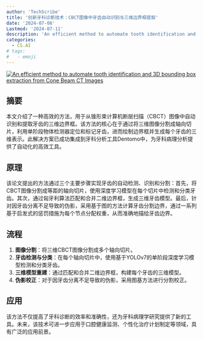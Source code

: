 ```yaml
---
author: 'TechScribe'
title: '创新牙科诊断技术：CBCT图像中牙齿自动识别与三维边界框提取'
date: '2024-07-08'
Lastmod: '2024-07-11'
description: 'An efficient method to automate tooth identification and 3D bounding box extraction from Cone Beam CT Images'
categories:
  - CS.AI
# tags:
#   - emoji
---
```


[![An efficient method to automate tooth identification and 3D bounding box extraction from Cone Beam CT Images](https://arxiv-research-1301205113.cos.ap-guangzhou.myqcloud.com/images/2407.05892v2.pdf_0.jpg)](https://arxiv.org/abs/2407.05892v2)

## 摘要

本文介绍了一种高效的方法，用于从锥形束计算机断层扫描（CBCT）图像中自动识别和提取牙齿的三维边界框。该方法的核心在于通过将三维图像分割成轴向切片，利用单阶段物体检测器定位和标记牙齿，进而绘制边界框并生成每个牙齿的三维表示。此解决方案已成功集成到牙科分析工具Dentomo中，为牙科病理分析提供了自动化的高效工具。<!--more-->

## 原理

该论文提出的方法通过三个主要步骤实现牙齿的自动检测、识别和分割：首先，将CBCT图像分割成等距的轴向切片，使用深度学习模型在每个切片中检测和分类牙齿。其次，通过匈牙利算法匹配和合并二维边界框，生成三维牙齿模型。最后，针对因牙齿分离不足导致的伪影，采用基于图的方法计算牙齿分割边界，通过一系列基于启发式的惩罚措施为每个节点分配权重，从而准确地描绘牙齿边界。

## 流程

1. **图像分割**：将三维CBCT图像分割成多个轴向切片。
2. **牙齿检测与分类**：在每个轴向切片中，使用基于YOLOv7的单阶段深度学习模型检测和分类牙齿。
3. **三维模型重建**：通过匹配和合并二维边界框，构建每个牙齿的三维模型。
4. **伪影校正**：对于因牙齿分离不足导致的伪影，采用图基方法进行分割校正。

## 应用

该方法不仅提高了牙科诊断的效率和准确性，还为牙科病理学研究提供了新的工具。未来，该技术可进一步应用于口腔健康监测、个性化治疗计划制定等领域，具有广泛的应用前景。